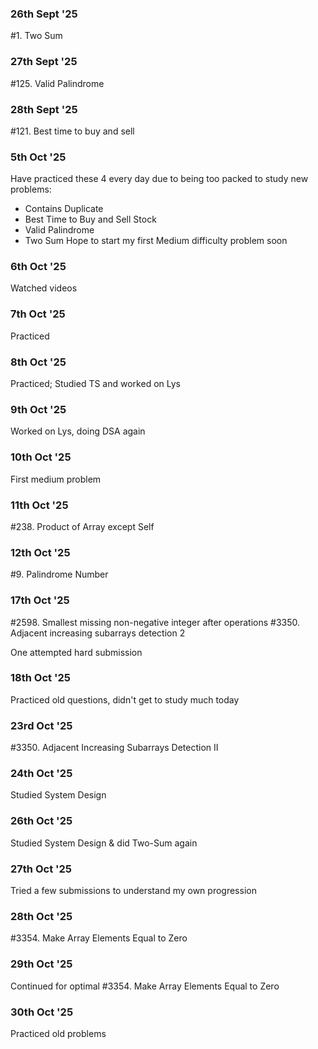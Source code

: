 ### 26th Sept '25
#1. Two Sum

### 27th Sept '25
#125. Valid Palindrome

### 28th Sept '25
#121. Best time to buy and sell

### 5th Oct '25
Have practiced these 4 every day due to being too packed to study new problems:
- Contains Duplicate
- Best Time to Buy and Sell Stock
- Valid Palindrome
- Two Sum
Hope to start my first Medium difficulty problem soon

### 6th Oct '25
Watched videos

### 7th Oct '25
Practiced

### 8th Oct '25
Practiced; Studied TS and worked on Lys

### 9th Oct '25
Worked on Lys, doing DSA again

### 10th Oct '25
First medium problem

### 11th Oct '25
#238. Product of Array except Self

### 12th Oct '25
#9. Palindrome Number

### 17th Oct '25
#2598. Smallest missing non-negative integer after operations
#3350. Adjacent increasing subarrays detection 2

One attempted hard submission

### 18th Oct '25
Practiced old questions, didn't get to study much today

### 23rd Oct '25
#3350. Adjacent Increasing Subarrays Detection II

### 24th Oct '25
Studied System Design

### 26th Oct '25
Studied System Design & did Two-Sum again

### 27th Oct '25
Tried a few submissions to understand my own progression

### 28th Oct '25
#3354. Make Array Elements Equal to Zero

### 29th Oct '25
Continued for optimal #3354. Make Array Elements Equal to Zero

### 30th Oct '25
Practiced old problems
